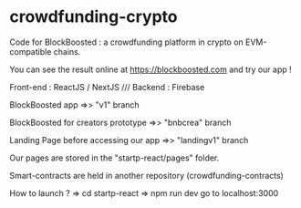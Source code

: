 # crowdfunding-crypto

Code for BlockBoosted : a crowdfunding platform in crypto on EVM-compatible chains.

You can see the result online at https://blockboosted.com and try our app !

Front-end : ReactJS / NextJS ///
Backend : Firebase

BlockBoosted app =>> "v1" branch

BlockBoosted for creators prototype =>> "bnbcrea" branch

Landing Page before accessing our app =>> "landingv1" branch

Our pages are stored in the "startp-react/pages" folder.

Smart-contracts are held in another repository (crowdfunding-contracts)


How to launch ?
=> cd startp-react
=> npm run dev
go to localhost:3000
